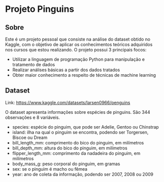 # Projeto Pinguins

## Sobre
Este é um projeto pessoal que consiste na análise do dataset obtido no Kaggle, com o objetivo de aplicar os conhecimentos teóricos adquiridos nos cursos que estou realizando. O projeto possui 3 principais focos:
- Utilizar a linguagem de programação Python para manipulação e tratamento de dados
- Realizar análises básicas a partir dos dados tratados
- Obter maior conhecimento a respeito de técnicas de machine learning

## Dataset
Link: https://www.kaggle.com/datasets/larsen0966/penguins

O dataset apresenta informações sobre espécies de pinguins. São 344 observações e 8 variáveis.
- species: espécie do pinguim, que pode ser Adelie, Gentoo ou Chinstrap
- island: ilha na qual o pinguim se encontra, podendo ser Torgersen, Biscoe ou Dream
- bill_length_mm: comprimento do bico do pinguim, em milímetros
- bill_depth_mm: altura do bico do pinguim, em milímetros
- flipper_length_mm: comprimento da nadadeira do pinguim, em milímetros
- body_mass_g: peso corporal do pinguim, em gramas
- sex: se o pinguim é macho ou fêmea
- year: ano de coleta da informação, podendo ser 2007, 2008 ou 2009